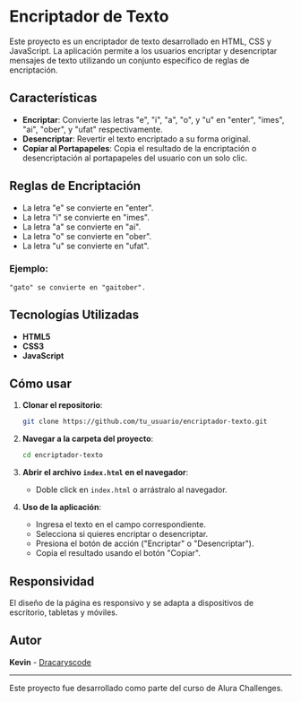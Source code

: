 # Encriptador de Texto

Este proyecto es un encriptador de texto desarrollado en HTML, CSS y JavaScript. La aplicación permite a los usuarios encriptar y desencriptar mensajes de texto utilizando un conjunto específico de reglas de encriptación.

## Características

- **Encriptar**: Convierte las letras "e", "i", "a", "o", y "u" en "enter", "imes", "ai", "ober", y "ufat" respectivamente.
- **Desencriptar**: Revertir el texto encriptado a su forma original.
- **Copiar al Portapapeles**: Copia el resultado de la encriptación o desencriptación al portapapeles del usuario con un solo clic.

## Reglas de Encriptación

- La letra "e" se convierte en "enter".
- La letra "i" se convierte en "imes".
- La letra "a" se convierte en "ai".
- La letra "o" se convierte en "ober".
- La letra "u" se convierte en "ufat".

### Ejemplo:
```plaintext
"gato" se convierte en "gaitober".
```

## Tecnologías Utilizadas

- **HTML5**
- **CSS3**
- **JavaScript**

## Cómo usar

1. **Clonar el repositorio**:
   ```bash
   git clone https://github.com/tu_usuario/encriptador-texto.git
   ```

2. **Navegar a la carpeta del proyecto**:
   ```bash
   cd encriptador-texto
   ```

3. **Abrir el archivo `index.html` en el navegador**:
   - Doble click en `index.html` o arrástralo al navegador.
   
4. **Uso de la aplicación**:
   - Ingresa el texto en el campo correspondiente.
   - Selecciona si quieres encriptar o desencriptar.
   - Presiona el botón de acción ("Encriptar" o "Desencriptar").
   - Copia el resultado usando el botón "Copiar".

## Responsividad

El diseño de la página es responsivo y se adapta a dispositivos de escritorio, tabletas y móviles.

## Autor

**Kevin** - [Dracaryscode](https://github.com/Dracaryscode)

---

Este proyecto fue desarrollado como parte del curso de Alura Challenges.
